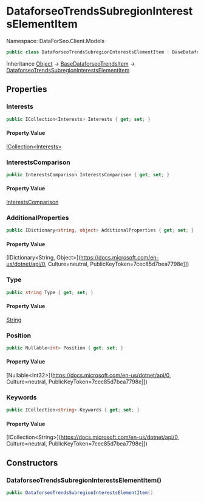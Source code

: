 # DataforseoTrendsSubregionInterestsElementItem

Namespace: DataForSeo.Client.Models

```csharp
public class DataforseoTrendsSubregionInterestsElementItem : BaseDataforseoTrendsItem
```

Inheritance [Object](https://docs.microsoft.com/en-us/dotnet/api/Object) → [BaseDataforseoTrendsItem](./BaseDataforseoTrendsItem.md) → [DataforseoTrendsSubregionInterestsElementItem](./DataforseoTrendsSubregionInterestsElementItem.md)

## Properties

### **Interests**

```csharp
public ICollection<Interests> Interests { get; set; }
```

#### Property Value

[ICollection&lt;Interests&gt;](./Interests.md)<br>

### **InterestsComparison**

```csharp
public InterestsComparison InterestsComparison { get; set; }
```

#### Property Value

[InterestsComparison](./InterestsComparison.md)<br>

### **AdditionalProperties**

```csharp
public IDictionary<string, object> AdditionalProperties { get; set; }
```

#### Property Value

[IDictionary&lt;String, Object&gt;](https://docs.microsoft.com/en-us/dotnet/api/0, Culture=neutral, PublicKeyToken=7cec85d7bea7798e]])<br>

### **Type**

```csharp
public string Type { get; set; }
```

#### Property Value

[String](https://docs.microsoft.com/en-us/dotnet/api/String)<br>

### **Position**

```csharp
public Nullable<int> Position { get; set; }
```

#### Property Value

[Nullable&lt;Int32&gt;](https://docs.microsoft.com/en-us/dotnet/api/0, Culture=neutral, PublicKeyToken=7cec85d7bea7798e]])<br>

### **Keywords**

```csharp
public ICollection<string> Keywords { get; set; }
```

#### Property Value

[ICollection&lt;String&gt;](https://docs.microsoft.com/en-us/dotnet/api/0, Culture=neutral, PublicKeyToken=7cec85d7bea7798e]])<br>

## Constructors

### **DataforseoTrendsSubregionInterestsElementItem()**

```csharp
public DataforseoTrendsSubregionInterestsElementItem()
```
